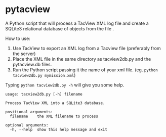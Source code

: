 # pytacview
A Python script that will process a TacView XML log file and create a SQLite3 relational database of objects from the file .


How to use:

1. Use TacView to export an XML log from a Tacview file (preferably from the server)
2. Place the XML file in the same directory as tacview2db.py and the pytacview.db files.
3. Run the Python script passing it the name of your xml file. (eg. ```python tacview2db.py mymission.xml```)

Typing ```python tacview2db.py -h``` will give you some help.
```
usage: tacview2db.py [-h] filename

Process TacView XML into a SQLite3 database.

positional arguments:
  filename    the XML filename to process

optional arguments:
  -h, --help  show this help message and exit
  ```
